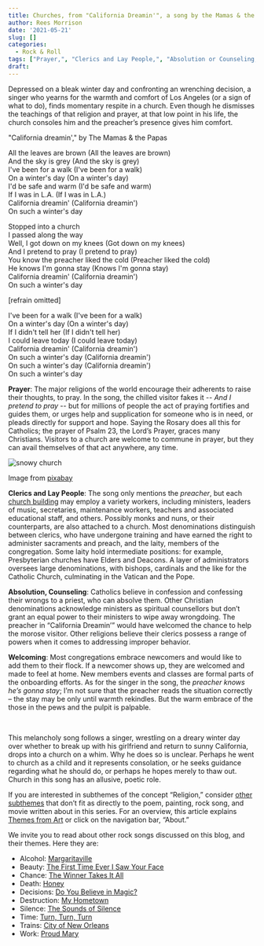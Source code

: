 ```yaml
---
title: Churches, from "California Dreamin'", a song by the Mamas & the Papas
author: Rees Morrison
date: '2021-05-21'
slug: []
categories:
  - Rock & Roll
tags: ["Prayer,", "Clerics and Lay People,", "Absolution or Counseling,", "Welcoming", ]
draft: 
---
```


Depressed on a bleak winter day and confronting an wrenching decision, a singer who yearns for the warmth and comfort of Los Angeles (or a sign of what to do), finds momentary respite in a church.  Even though he dismisses the teachings of that religion and prayer, at that low point in his life, the church consoles him and the preacher’s presence gives him comfort.

<!--more-->

"California dreamin'," by The Mamas & the Papas

All the leaves are brown (All the leaves are brown)  
And the sky is grey (And the sky is grey)  
I've been for a walk (I've been for a walk)  
On a winter's day (On a winter's day)  
I'd be safe and warm (I'd be safe and warm)  
If I was in L.A. (If I was in L.A.)  
California dreamin' (California dreamin')  
On such a winter's day  

Stopped into a church  
I passed along the way  
Well, I got down on my knees (Got down on my knees)  
And I pretend to pray (I pretend to pray)  
You know the preacher liked the cold (Preacher liked the cold)  
He knows I'm gonna stay (Knows I'm gonna stay)  
California dreamin' (California dreamin')  
On such a winter's day  

[refrain omitted]  

I've been for a walk (I've been for a walk)  
On a winter's day (On a winter's day)  
If I didn't tell her (If I didn't tell her)  
I could leave today (I could leave today)  
California dreamin' (California dreamin')  
On such a winter's day (California dreamin')  
On such a winter's day (California dreamin')  
On such a winter's day  

**Prayer**:  The major religions of the world encourage their adherents to raise their thoughts, to pray.  In the song, the chilled visitor fakes it -- *And I pretend to pray* -- but for millions of people the act of praying fortifies and guides them, or urges help and supplication for someone who is in need, or pleads directly for support and hope.  Saying the Rosary does all this for Catholics; the prayer of Psalm 23, the Lord’s Prayer, graces many Christians.  Visitors to a church are welcome to commune in prayer, but they can avail themselves of that act anywhere, any time.

![snowy church](/media/ChurchesSnowy.jpg)
 
Image from [pixabay](https://pixabay.com/photos/winter-snow-cityscape-building-195789/)

**Clerics and Lay People**:  The song only mentions the *preacher*, but each [church building](Renoir) may employ a variety workers, including ministers, leaders of music, secretaries, maintenance workers, teachers and associated educational staff, and others.  Possibly monks and nuns, or their counterparts, are also attached to a church.  Most denominations distinguish between clerics, who have undergone training and have earned the right to administer sacraments and preach, and the laity, members of the congregation.  Some laity hold intermediate positions: for example, Presbyterian churches have Elders and Deacons.  A layer of administrators oversees large denominations, with bishops, cardinals and the like for the Catholic Church, culminating in the Vatican and the Pope.  

**Absolution, Counseling**:  Catholics believe in confession and confessing their wrongs to a priest, who can absolve them.  Other Christian denominations acknowledge ministers as spiritual counsellors but don’t grant an equal power to their ministers to wipe away wrongdoing.  The preacher in “California Dreamin’” would have welcomed the chance to help the morose visitor.  Other religions believe their clerics possess a range of powers when it comes to addressing improper behavior.  

**Welcoming**:  Most congregations embrace newcomers and would like to add them to their flock.  If a newcomer shows up, they are welcomed and made to feel at home.  New members events and classes are formal parts of the onboarding efforts.  As for the singer in the song, the *preacher knows he’s gonna stay*; I’m not sure that the preacher reads the situation correctly – the stay may be only until warmth rekindles.  But the warm embrace of the those in the pews and the pulpit is palpable.

&nbsp;

This melancholy song follows a singer, wrestling on a dreary winter day over whether to break up with his girlfriend and return to sunny California, drops into a church on a whim.  Why he does so is unclear.  Perhaps he went to church as a child and it represents consolation, or he seeks guidance regarding what he should do, or perhaps he hopes merely to thaw out.  Church in this song has an allusive, poetic role.

If you are interested in subthemes of the concept “Religion,” consider [other subthemes](Add) that don’t fit as directly to the poem, painting, rock song, and movie written about in this series.  For an overview, this article explains [Themes from Art](http://bit.ly/3sRXopI) or click on the navigation bar, “About.”

We invite you to read about other rock songs discussed on this blog, and their themes.  Here they are:

* Alcohol: [Margaritaville](https://themesfromart.com/post/2021-02-01-alcohol-margaritaville-buffet/alcoholmargarita/)
* Beauty: [The First Time Ever I Saw Your Face](https://themesfromart.com/post/2021-04-21-beautyflack/beautyflack/)
* Chance: [The Winner Takes It All](https://themesfromart.com/post/2021-03-14-chancechurch/chancechurch/)
* Death: [Honey](https://themesfromart.com/post/2021-05-03-death-from-honey-sung-by-bobby-goldsboro/deathhoney/)
* Decisions: [Do You Believe in Magic?](https://themesfromart.com/post/2021-02-08-decisions-from-do-you-believe-in-magic-a-song-by-the-lovin-spoonful/decisionsmagicspoonful/)
* Destruction:	[My Hometown](https://themesfromart.com/post/2021-02-18-destruction-from-my-hometown-a-rock-ballad-by-bruce-springsteen/destructhometown/)
* Silence: [The Sounds of Silence](https://themesfromart.com/post/2021-04-08-silencesounds/silencesounds/)
* Time:	[Turn, Turn, Turn](https://themesfromart.com/post/2021-03-08-time-from-turn-turn-turn-by-the-byrds/timeturnturn/)
* Trains: [City of New Orleans](https://themesfromart.com/post/2021-05-10-trainsorleans/trainsorleans/)
* Work:	 [Proud Mary](https://themesfromart.com/post/2021-02-26-workproud/workproud/)

